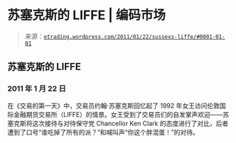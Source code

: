 <!--yml

分类：未分类

日期：2024-05-12 19:36:13

-->

# 苏塞克斯的 LIFFE | 编码市场

> 来源：[`etrading.wordpress.com/2011/01/22/sussexs-liffe/#0001-01-01`](https://etrading.wordpress.com/2011/01/22/sussexs-liffe/#0001-01-01)

## 苏塞克斯的 LIFFE

### 2011 年 1 月 22 日

在《交易的第一天》中，交易员约翰·苏塞克斯回忆起了 1992 年女王访问伦敦国际金融期货交易所（LIFFE）的情景。女王受到了交易员们的自发掌声欢迎——苏塞克斯将这次接待与对待保守党 Chancellor Ken Clark 的态度进行了对比，后者遭到了口号“谁吃掉了所有的派？”和喊叫声“你这个胖混蛋！”的对待。
